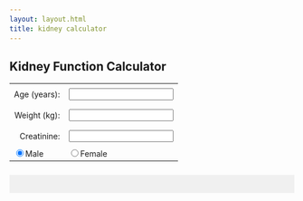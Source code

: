 ```yaml
---
layout: layout.html
title: kidney calculator
---
```


<h2>Kidney Function Calculator</h2>

<form id="kidney-form">
  <table style="margin: 0 auto; border-collapse: collapse;">
    <tr>
      <td style="text-align: right; padding: 0.5rem;"><label for="age">Age (years):</label></td>
      <td style="padding: 0.5rem;"><input type="number" id="age"></td>
    </tr>
    <tr>
      <td style="text-align: right; padding: 0.5rem;"><label for="weight">Weight (kg):</label></td>
      <td style="padding: 0.5rem;"><input type="number" id="weight"></td>
    </tr>
    <tr>
      <td style="text-align: right; padding: 0.5rem;"><label for="creatinine">Creatinine:</label></td>
      <td style="padding: 0.5rem;"><input type="number" id="creatinine"></td>
    </tr>
    <tr>
      <td><label><input type="radio" name="sex" value="male" checked>Male</label></td>
      <td><label><input type="radio" name="sex" value="female">Female</label></td>
    </tr>
  </table>
</form>

<div class="results" id="output" style="margin-top: 1.5rem; padding: 1rem; background: #f0f0f0; max-width: 500px; margin-left: auto; margin-right: auto;"></div>


<!-- GFR info (initially hidden) -->
<div id="gfr-info" style="display: none; text-align: centre; margin-top: 2rem;">

<hr>

<h2>eGFR or CrCl ?</h2>


<p>The estimated glomerular filtration rate (eGFR) is the preferred method for assessing overall kidney function in most clinical situations. It is calculated using the CKD-EPI equation, which takes into account a person’s age, sex, and serum creatinine level. This estimate reflects the filtration capacity of the kidneys and is used for diagnosing, staging, and monitoring chronic kidney disease (CKD). eGFR is automatically reported by most laboratories and is standardised to a body surface area of 1.73 m², which allows for comparison across individuals.</p>

<p>Creatinine Clearance (CrCl), typically calculated using the Cockcroft-Gault formula, provides an estimate of the actual rate at which the kidneys are clearing creatinine from the blood. CrCl is important in situations where accurate drug dosing is critical, such as with aminoglycosides, anticoagulants, and chemotherapeutic agents. Unlike eGFR, it incorporates body weight, making it particularly relevant for medications dosed by kidney function in patients who are very underweight or overweight.</p>

  <img src="/assets/images/kidneyEquations.png" alt="equations" width=500px>
<hr>

<h2>CKD</h2>

<p>Chronic Kidney Disease (CKD) is a common, progressive condition where the kidneys gradually lose function over time. It is usually asymptomatic in its early stages and is often detected through routine blood tests showing a reduced eGFR (<90 mL/min/1.73m²) or evidence of kidney damage (e.g., proteinuria). CKD is staged from 1 to 5, with stage 3 or worse (eGFR <60) indicating moderate to severe impairment.</p>

<p>CKD is strongly associated with cardiovascular risk, diabetes, and hypertension. Early detection allows interventions like blood pressure control, glycaemic management, and ACE inhibitors which can slow progression. Monitoring eGFR over time helps guide treatment decisions, detect complications, and plan specialist referral when needed.</p>

  <img src="/assets/images/ckdStages.png" alt="CKD stages" width=500px>

[National Kidney Foundation. eGFR Calculators and Equation Overview](https://www.kidney.org/professionals/kdoqi/gfr_calculator)

[NICE. Chronic Kidney Disease: Assessment and Management (NG203)](https://www.nice.org.uk/guidance/ng203)

[KDIGO. Clinical Practice Guideline for the Evaluation and Management of Chronic Kidney Disease](https://kdigo.org/guidelines/ckd-evaluation-and-management/)

</div>

<script>
  const inputs = document.querySelectorAll("input");
  const output = document.getElementById("output");

  inputs.forEach(input => input.addEventListener("input", calculate));

  function calculate() {
    const age = parseFloat(document.getElementById("age").value);
    const weight = parseFloat(document.getElementById("weight").value);
    const creatinine = parseFloat(document.getElementById("creatinine").value);
    const sex = document.querySelector("input[name='sex']:checked")?.value;

    if (!sex || isNaN(age) || isNaN(creatinine)) {
      output.innerHTML = "Please enter age, sex, and creatinine to calculate eGFR.";
      document.getElementById('gfr-info').style.display = 'none';
      return;
    }
// Determine creatinine units
const creat_mgdl = creatinine < 25 ? creatinine : creatinine / 88.4;

// CKD-EPI 2021 formula (race-free)
const k = sex === 'female' ? 0.7 : 0.9;
const a = sex === 'female' ? -0.241 : -0.302;
const s = sex === 'female' ? 1.012 : 1.000;

const ratio = creat_mgdl / k;
const minPart = Math.min(ratio, 1);
const maxPart = Math.max(ratio, 1);

const eGFR = 142 *
             Math.pow(minPart, a) *
             Math.pow(maxPart, -1.200) *
             Math.pow(0.9938, age) *
             s;

    let html = `<strong>eGFR (CKD-EPI):</strong> ${eGFR.toFixed(1)} mL/min/1.73m²`;

    if (!isNaN(weight)) {
      const sexFactor = sex === 'male' ? 1 : 0.85;
      const crcl = ((140 - age) * weight * sexFactor) / (72 * creat_mgdl);
      html += `<br><strong>CrCl (Cockcroft-Gault):</strong> ${crcl.toFixed(1)} mL/min`;
    }

    output.innerHTML = html;
    document.getElementById('gfr-info').style.display = 'block';
  }
</script>
